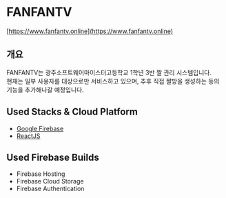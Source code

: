 # FANFANTV

[https://www.fanfantv.online](https://www.fanfantv.online)

## 개요

FANFANTV는 광주소프트웨어마이스터고등학교 1학년 3반 짤 관리 시스템입니다.  
현재는 일부 사용자를 대상으로만 서비스하고 있으며, 추후 직접 짤방을 생성하는 등의 기능을 추가해나갈 예정입니다.

## Used Stacks & Cloud Platform

- [Google Firebase](https://firebase.google.com)
- [ReactJS](https://react.dev)

## Used Firebase Builds

- Firebase Hosting
- Firebase Cloud Storage
- Firebase Authentication

